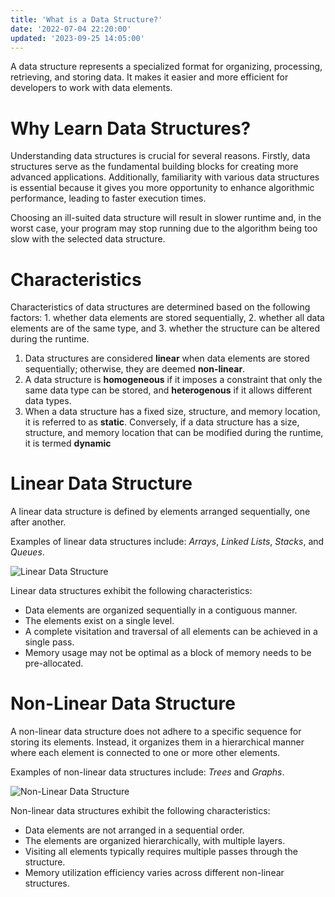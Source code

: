 ```yaml
---
title: 'What is a Data Structure?'
date: '2022-07-04 22:20:00'
updated: '2023-09-25 14:05:00'
---
```


A data structure represents a specialized format for organizing, processing, retrieving, and storing data. It makes it easier and more efficient for developers to work with data elements.

# Why Learn Data Structures?

Understanding data structures is crucial for several reasons. Firstly, data structures serve as the fundamental building blocks for creating more advanced applications. Additionally, familiarity with various data structures is essential because it gives you more opportunity to enhance algorithmic performance, leading to faster execution times.

Choosing an ill-suited data structure will result in slower runtime and, in the worst case, your program may stop running due to the algorithm being too slow with the selected data structure.

# Characteristics

Characteristics of data structures are determined based on the following factors: 1. whether data elements are stored sequentially, 2. whether all data elements are of the same type, and 3. whether the structure can be altered during the runtime.

1. Data structures are considered **linear** when data elements are stored sequentially; otherwise, they are deemed **non-linear**.
2. A data structure is **homogeneous** if it imposes a constraint that only the same data type can be stored, and **heterogenous** if it allows different data types.
3. When a data structure has a fixed size, structure, and memory location, it is referred to as **static**. Conversely, if a data structure has a size, structure, and memory location that can be modified during the runtime, it is termed **dynamic**

# Linear Data Structure

A linear data structure is defined by elements arranged sequentially, one after another.

Examples of linear data structures include: _Arrays_, _Linked Lists_, _Stacks_, and _Queues_.

![Linear Data Structure](/images/linear-data-structure.gif)

Linear data structures exhibit the following characteristics:

- Data elements are organized sequentially in a contiguous manner.
- The elements exist on a single level.
- A complete visitation and traversal of all elements can be achieved in a single pass.
- Memory usage may not be optimal as a block of memory needs to be pre-allocated.

# Non-Linear Data Structure

A non-linear data structure does not adhere to a specific sequence for storing its elements. Instead, it organizes them in a hierarchical manner where each element is connected to one or more other elements.

Examples of non-linear data structures include: _Trees_ and _Graphs_.

![Non-Linear Data Structure](/images/nonlinear-data-structure.gif)

Non-linear data structures exhibit the following characteristics:

- Data elements are not arranged in a sequential order.
- The elements are organized hierarchically, with multiple layers.
- Visiting all elements typically requires multiple passes through the structure.
- Memory utilization efficiency varies across different non-linear structures.
